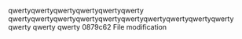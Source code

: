 
qwertyqwertyqwertyqwertyqwertyqwerty
qwertyqwertyqwertyqwertyqwertyqwertyqwertyqwertyqwertyqwerty
qwerty
qwerty
qwerty
0879c62
File modification 